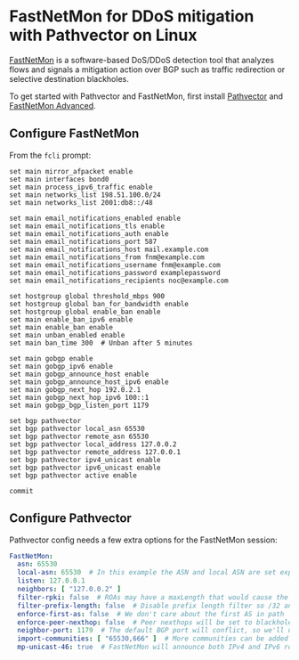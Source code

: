 # FastNetMon for DDoS mitigation with Pathvector on Linux

[FastNetMon](https://fastnetmon.com) is a software-based DoS/DDoS detection tool that analyzes flows and signals a mitigation action over BGP such as traffic redirection or selective destination blackholes.

To get started with Pathvector and FastNetMon, first install [Pathvector](/installation) and [FastNetMon Advanced](https://fastnetmon.com/docs-fnm-advanced/advanced-install-guide/).

## Configure FastNetMon

From the `fcli` prompt:

```shell
set main mirror_afpacket enable
set main interfaces bond0
set main process_ipv6_traffic enable
set main networks_list 198.51.100.0/24
set main networks_list 2001:db8::/48

set main email_notifications_enabled enable
set main email_notifications_tls enable
set main email_notifications_auth enable
set main email_notifications_port 587
set main email_notifications_host mail.example.com
set main email_notifications_from fnm@example.com
set main email_notifications_username fnm@example.com
set main email_notifications_password examplepassword
set main email_notifications_recipients noc@example.com

set hostgroup global threshold_mbps 900
set hostgroup global ban_for_bandwidth enable
set hostgroup global enable_ban enable
set main enable_ban_ipv6 enable
set main enable_ban enable
set main unban_enabled enable
set main ban_time 300  # Unban after 5 minutes

set main gobgp enable
set main gobgp_ipv6 enable
set main gobgp_announce_host enable
set main gobgp_announce_host_ipv6 enable
set main gobgp_next_hop 192.0.2.1
set main gobgp_next_hop_ipv6 100::1
set main gobgp_bgp_listen_port 1179

set bgp pathvector
set bgp pathvector local_asn 65530
set bgp pathvector remote_asn 65530
set bgp pathvector local_address 127.0.0.2
set bgp pathvector remote_address 127.0.0.1
set bgp pathvector ipv4_unicast enable
set bgp pathvector ipv6_unicast enable
set bgp pathvector active enable

commit
```

## Configure Pathvector

Pathvector config needs a few extra options for the FastNetMon session:

```yaml
FastNetMon:
  asn: 65530
  local-asn: 65530  # In this example the ASN and local ASN are set explicitly for iBGP
  listen: 127.0.0.1
  neighbors: [ "127.0.0.2" ]
  filter-rpki: false  # ROAs may have a maxLength that would cause the routes to be filtered
  filter-prefix-length: false  # Disable prefix length filter so /32 and /128 routes will be accepted
  enforce-first-as: false  # We don't care about the first AS in path
  enforce-peer-nexthop: false  # Peer nexthops will be set to blackhole addresses, not the BGP peer address
  neighbor-port: 1179  # The default BGP port will conflict, so we'll use a different one for FastNetMon
  import-communities: [ "65530,666" ]  # More communities can be added here for other peers, or added on a per-peer basis
  mp-unicast-46: true  # FastNetMon will announce both IPv4 and IPv6 routes over this multiprotocol session
```
